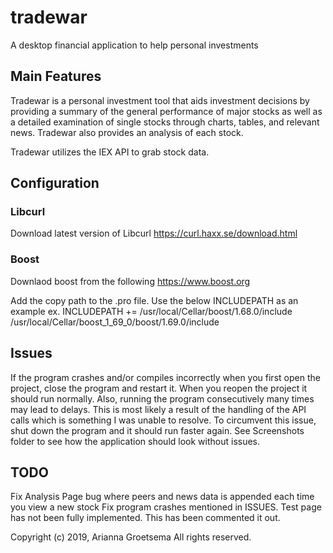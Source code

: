 # tradewar
A desktop financial application to help personal investments

## Main Features
Tradewar is a personal investment tool that aids investment decisions by providing a summary of the general performance of major stocks as well as a detailed examination of single stocks through charts, tables, and relevant news. Tradewar also provides an analysis of each stock.

Tradewar utilizes the IEX API to grab stock data.

## Configuration
### Libcurl
Download latest version of Libcurl 
https://curl.haxx.se/download.html

### Boost
Downlaod boost from the following 
https://www.boost.org

Add the copy path to the .pro file. Use the below INCLUDEPATH as an example
ex. INCLUDEPATH += /usr/local/Cellar/boost/1.68.0/include
/usr/local/Cellar/boost_1_69_0/boost/1.69.0/include

## Issues
If the program crashes and/or compiles incorrectly when you first open the project, close the program and restart it. When you reopen the project it should run normally.
Also, running the program consecutively many times may lead to delays. 
This is most likely a result of the handling of the API calls which is something I was unable to resolve.
To circumvent this issue, shut down the program and it should run faster again. 
See Screenshots folder to see how the application should look without issues.

## TODO
Fix Analysis Page bug where peers and news data is appended each time you view a new stock
Fix program crashes mentioned in ISSUES.
Test page has not been fully implemented. This has been commented it out.

Copyright (c) 2019, Arianna Groetsema
All rights reserved.
